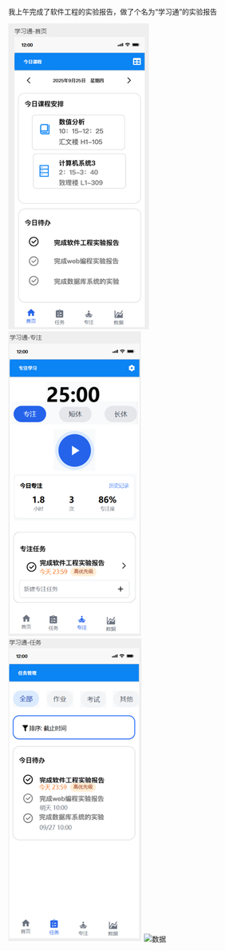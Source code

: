 我上午完成了软件工程的实验报告，做了个名为“学习通”的实验报告


![首页](./picture/d599c634-2153-45d2-806f-367c4decca39.png)
![专注](./picture/9268b188-6d09-4f79-93d1-bb3df7ddba4a.png)
![任务](./picture/72ede51f-9697-4245-952a-432a445bbf86.png)
![数据](./picture/)
